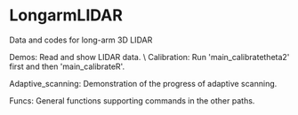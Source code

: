 # LongarmLIDAR
Data and codes for long-arm 3D LIDAR

Demos: Read and show LIDAR data. \\
Calibration: Run 'main_calibratetheta2' first and then 'main_calibrateR'.

Adaptive_scanning: Demonstration of the progress of adaptive scanning.

Funcs: General functions supporting commands in the other paths.
